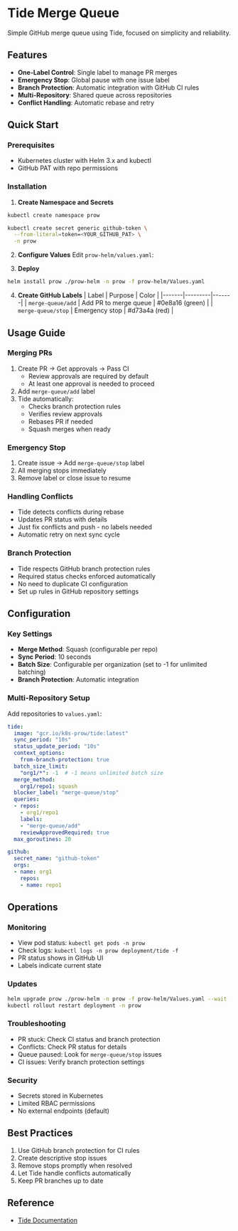 # Tide Merge Queue

Simple GitHub merge queue using Tide, focused on simplicity and reliability.

## Features

- **One-Label Control**: Single label to manage PR merges
- **Emergency Stop**: Global pause with one issue label
- **Branch Protection**: Automatic integration with GitHub CI rules
- **Multi-Repository**: Shared queue across repositories
- **Conflict Handling**: Automatic rebase and retry

## Quick Start

### Prerequisites
- Kubernetes cluster with Helm 3.x and kubectl
- GitHub PAT with repo permissions

### Installation

1. **Create Namespace and Secrets**
```bash
kubectl create namespace prow

kubectl create secret generic github-token \
  --from-literal=token=<YOUR_GITHUB_PAT> \
  -n prow
```

2. **Configure Values**
Edit `prow-helm/values.yaml`:

3. **Deploy**
```bash
helm install prow ./prow-helm -n prow -f prow-helm/Values.yaml
```

4. **Create GitHub Labels**
| Label | Purpose | Color |
|-------|---------|-------|
| `merge-queue/add` | Add PR to merge queue | #0e8a16 (green) |
| `merge-queue/stop` | Emergency stop | #d73a4a (red) |

## Usage Guide

### Merging PRs
1. Create PR → Get approvals → Pass CI
   - Review approvals are required by default
   - At least one approval is needed to proceed
2. Add `merge-queue/add` label
3. Tide automatically:
   - Checks branch protection rules
   - Verifies review approvals
   - Rebases PR if needed
   - Squash merges when ready

### Emergency Stop
1. Create issue → Add `merge-queue/stop` label
2. All merging stops immediately
3. Remove label or close issue to resume

### Handling Conflicts
- Tide detects conflicts during rebase
- Updates PR status with details
- Just fix conflicts and push - no labels needed
- Automatic retry on next sync cycle

### Branch Protection
- Tide respects GitHub branch protection rules
- Required status checks enforced automatically
- No need to duplicate CI configuration
- Set up rules in GitHub repository settings

## Configuration

### Key Settings
- **Merge Method**: Squash (configurable per repo)
- **Sync Period**: 10 seconds
- **Batch Size**: Configurable per organization (set to -1 for unlimited batching)
- **Branch Protection**: Automatic integration

### Multi-Repository Setup
Add repositories to `values.yaml`:
```yaml
tide:
  image: "gcr.io/k8s-prow/tide:latest"
  sync_period: "10s"
  status_update_period: "10s"
  context_options:
    from-branch-protection: true
  batch_size_limit:
    "org1/*": -1  # -1 means unlimited batch size
  merge_method:
    org1/repo1: squash
  blocker_label: "merge-queue/stop"
  queries:
  - repos:
    - org1/repo1
    labels:
    - "merge-queue/add"
    reviewApprovedRequired: true
  max_goroutines: 20

github:
  secret_name: "github-token"
  orgs:
  - name: org1
    repos:
    - name: repo1
```

## Operations

### Monitoring
- View pod status: `kubectl get pods -n prow`
- Check logs: `kubectl logs -n prow deployment/tide -f`
- PR status shows in GitHub UI
- Labels indicate current state

### Updates
```bash
helm upgrade prow ./prow-helm -n prow -f prow-helm/Values.yaml --wait
kubectl rollout restart deployment -n prow
```

### Troubleshooting
- PR stuck: Check CI status and branch protection
- Conflicts: Check PR status for details
- Queue paused: Look for `merge-queue/stop` issues
- CI issues: Verify branch protection settings

### Security
- Secrets stored in Kubernetes
- Limited RBAC permissions
- No external endpoints (default)

## Best Practices
1. Use GitHub branch protection for CI rules
2. Create descriptive stop issues
3. Remove stops promptly when resolved
4. Let Tide handle conflicts automatically
5. Keep PR branches up to date

## Reference
- [Tide Documentation](https://docs.prow.k8s.io/docs/components/tide/)




